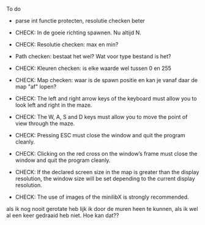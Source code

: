 To do

- parse int functie protecten, resolutie checken beter
- CHECK: In de goeie richting spawnen. Nu altijd N.
- CHECK: Resolutie checken: max en min?
- Path checken: bestaat het wel? Wat voor type bestand is het?
- CHECK: Kleuren checken: is elke waarde wel tussen 0 en 255
- CHECK: Map checken: waar is de spawn positie en kan je vanaf daar de map "af" lopen?


- CHECK: The left and right arrow keys of the keyboard must allow you to look left and
  right in the maze.
- CHECK: The W, A, S and D keys must allow you to move the point of view through
  the maze.
- CHECK: Pressing ESC must close the window and quit the program cleanly.
- CHECK: Clicking on the red cross on the window’s frame must close the window and
  quit the program cleanly.
- CHECK: If the declared screen size in the map is greater than the display resolution,
  the window size will be set depending to the current display resolution.
- CHECK: The use of images of the minilibX is strongly recommended.

als ik nog nooit gerotate heb lijk ik door de muren heen te kunnen, als ik wel al een keer gedraaid heb niet. Hoe kan dat??


